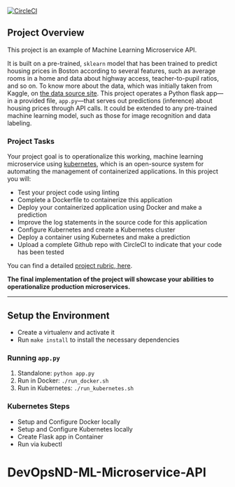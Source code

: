 [![CircleCI](https://circleci.com/gh/hadi-alnehlawi/DevOpsND-ML-Microservice-API.svg?style=svg)](https://circleci.com/gh/hadi-alnehlawi/DevOpsND-ML-Microservice-API.svg?style=svg)


## Project Overview

This project is an example of Machine Learning Microservice API. 

It is built on a pre-trained, `sklearn` model that has been trained to predict housing prices in Boston according to several features, such as average rooms in a home and data about highway access, teacher-to-pupil ratios, and so on. To know more about the data, which was initially taken from Kaggle, on [the data source site](https://www.kaggle.com/c/boston-housing). This project operates a Python flask app—in a provided file, `app.py`—that serves out predictions (inference) about housing prices through API calls. It could be extended to any pre-trained machine learning model, such as those for image recognition and data labeling.

### Project Tasks

Your project goal is to operationalize this working, machine learning microservice using [kubernetes](https://kubernetes.io/), which is an open-source system for automating the management of containerized applications. In this project you will:
* Test your project code using linting
* Complete a Dockerfile to containerize this application
* Deploy your containerized application using Docker and make a prediction
* Improve the log statements in the source code for this application
* Configure Kubernetes and create a Kubernetes cluster
* Deploy a container using Kubernetes and make a prediction
* Upload a complete Github repo with CircleCI to indicate that your code has been tested

You can find a detailed [project rubric, here](https://review.udacity.com/#!/rubrics/2576/view).

**The final implementation of the project will showcase your abilities to operationalize production microservices.**

---

## Setup the Environment

* Create a virtualenv and activate it
* Run `make install` to install the necessary dependencies

### Running `app.py`

1. Standalone:  `python app.py`
2. Run in Docker:  `./run_docker.sh`
3. Run in Kubernetes:  `./run_kubernetes.sh`

### Kubernetes Steps

* Setup and Configure Docker locally
* Setup and Configure Kubernetes locally
* Create Flask app in Container
* Run via kubectl
# DevOpsND-ML-Microservice-API
